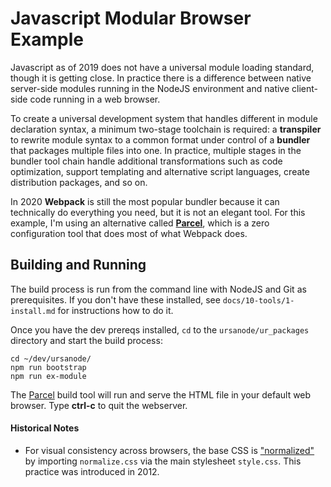 # Javascript Modular Browser Example

Javascript as of 2019 does not have a universal module loading standard, though it is getting close. In practice there is a difference between native server-side modules running in the NodeJS environment and native client-side code running in a web browser. 

To create a universal development system that handles different in module declaration syntax, a minimum two-stage toolchain is required: a **transpiler** to rewrite module syntax to a common format under control of a **bundler** that packages multiple files into one. In practice, multiple stages in the bundler tool chain handle additional transformations such as code optimization, support templating and alternative script languages, create distribution packages, and so on. 

In 2020 **Webpack** is still the most popular bundler because it can technically do everything you need, but it is not an elegant tool. For this example, I'm using an alternative called **[Parcel][parceljs]**, which is a zero configuration tool that does most of what Webpack does. 

## Building and Running

The build process is run from the command line with NodeJS and Git as prerequisites. If you don't have these installed, see `docs/10-tools/1-install.md` for instructions how to do it.

Once you have the dev prereqs installed, `cd` to the `ursanode/ur_packages` directory and start the build process:
```
cd ~/dev/ursanode/
npm run bootstrap
npm run ex-module
```

The [Parcel][parceljs] build tool will run and serve the HTML file in your default web browser. Type **ctrl-c** to quit the webserver.

#### Historical Notes

- For visual consistency across browsers, the base CSS is ["normalized"][normalized] by importing `normalize.css` via the main stylesheet `style.css`. This practice was introduced in 2012.

[parceljs]: https://parceljs.org
[requirejs]: https://requirejs.org/docs/history.html
[amd]: https://github.com/amdjs/amdjs-api
[normalized]: http://nicolasgallagher.com/about-normalize-css#normalize-vs-reset
